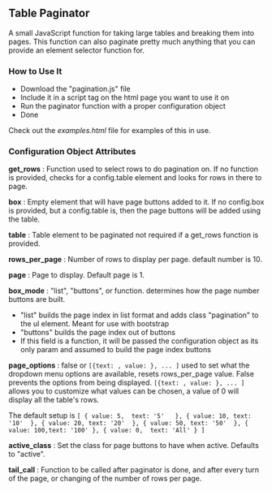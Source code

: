 ## Table Paginator

A small JavaScript function for taking large tables and breaking them into pages.
This function can also paginate pretty much anything that you can provide an element selector function for.

### How to Use It
* Download the "pagination.js" file
* Include it in a script tag on the html page you want to use it on
* Run the paginator function with a proper configuration object
* Done

Check out the _examples.html_ file for examples of this in use.

### Configuration Object Attributes
**get\_rows** : Function used to select rows to do pagination on.
If no function is provided, checks for a config.table element and looks for rows in there to page.

**box** : Empty element that will have page buttons added to it.
If no config.box is provided, but a config.table is, then the page buttons will be added using the table.

**table** : Table element to be paginated not required if a get\_rows function is provided.

**rows\_per\_page** : Number of rows to display per page. default number is 10.

**page** : Page to display. Default page is 1.

**box_mode** : "list", "buttons", or function. determines how the page number buttons are built.
 * "list" builds the page index in list format and adds class "pagination" to the ul element. Meant for use with bootstrap
 * "buttons" builds the page index out of buttons
 * If this field is a function, it will be passed the configuration object as its only param and assumed to build the page index buttons

**page\_options** : false or `[{text: , value: }, ... ]` used to set what the dropdown menu options are available, resets rows\_per\_page value.
False prevents the options from being displayed.
`[{text: , value: }, ... ]` allows you to customize what values can be chosen, a value of 0 will display all the table's rows.

The default setup is
`[
    { value: 5,  text: '5'   },
    { value: 10, text: '10'  },
    { value: 20, text: '20'  },
    { value: 50, text: '50'  },
    { value: 100,text: '100' },
    { value: 0,  text: 'All' }
]`

**active_class** : Set the class for page buttons to have when active. Defaults to "active".

**tail\_call** : Function to be called after paginator is done, and after every turn of the page, or changing of the number of rows per page.

